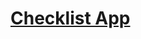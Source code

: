 # [Checklist App](https://way6mlof0w8.feishu.cn/docx/Q56Pdk6pmob99exeyzIcZMkjnnc?from=from_copylink)
